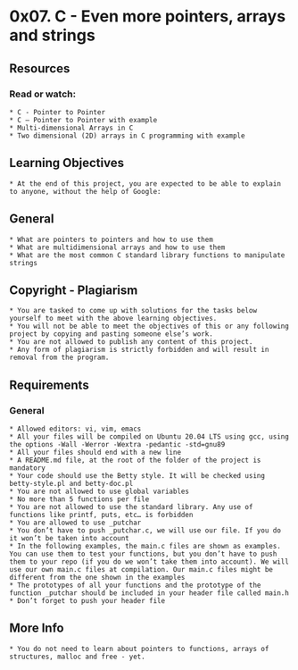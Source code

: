 # 0x07. C - Even more pointers, arrays and strings

## Resources
### Read or watch:

	* C - Pointer to Pointer
	* C – Pointer to Pointer with example
	* Multi-dimensional Arrays in C
	* Two dimensional (2D) arrays in C programming with example

## Learning Objectives
	* At the end of this project, you are expected to be able to explain to anyone, without the help of Google:

## General
	* What are pointers to pointers and how to use them
	* What are multidimensional arrays and how to use them
	* What are the most common C standard library functions to manipulate strings

## Copyright - Plagiarism
	* You are tasked to come up with solutions for the tasks below yourself to meet with the above learning objectives.
	* You will not be able to meet the objectives of this or any following project by copying and pasting someone else’s work.
	* You are not allowed to publish any content of this project.
	* Any form of plagiarism is strictly forbidden and will result in removal from the program.

## Requirements
### General
	* Allowed editors: vi, vim, emacs
	* All your files will be compiled on Ubuntu 20.04 LTS using gcc, using the options -Wall -Werror -Wextra -pedantic -std=gnu89
	* All your files should end with a new line
	* A README.md file, at the root of the folder of the project is mandatory
	* Your code should use the Betty style. It will be checked using betty-style.pl and betty-doc.pl
	* You are not allowed to use global variables
	* No more than 5 functions per file
	* You are not allowed to use the standard library. Any use of functions like printf, puts, etc… is forbidden
	* You are allowed to use _putchar
	* You don’t have to push _putchar.c, we will use our file. If you do it won’t be taken into account
	* In the following examples, the main.c files are shown as examples. You can use them to test your functions, but you don’t have to push them to your repo (if you do we won’t take them into account). We will use our own main.c files at compilation. Our main.c files might be different from the one shown in the examples
	* The prototypes of all your functions and the prototype of the function _putchar should be included in your header file called main.h
	* Don’t forget to push your header file

## More Info
	* You do not need to learn about pointers to functions, arrays of structures, malloc and free - yet.
